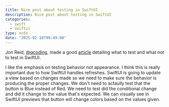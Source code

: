 ```yaml
---
title: Nice post about testing in SwiftUI
description: Nice post about testing in SwiftUI
categories:
  - swift
  - swiftui
type: note
date: "2025-02-18T09:49:00"
---
```


Jon Reid, [@qcoding](https://iosdev.space/@qcoding), made a good [article](https://qualitycoding.org/what-to-test-in-swiftui/) detailing what to test and what not to test in SwiftUI.

I like the emphasis on testing behavior not appearance. I think this is really important due to how SwiftUI handles refreshes. SwiftUI is going to update a view based on changes made so we need to make sure the behavior is producing the proper changes. We don't need to actaully test that the button is Blue instead of Red. We need to test did the conditional change and did it change to the value that's expected. We can visually see in SwiftUI previews that button will change colors based on the values given.